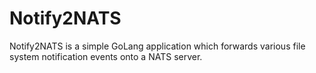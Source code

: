 # Notify2NATS

Notify2NATS is a simple GoLang application which forwards various file
system notification events onto a NATS server.